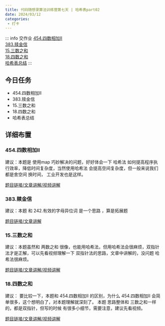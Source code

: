 ```yaml
---
title: 代码随想录算法训练营第七天 | 哈希表part02
date: 2024/03/12
categories:
 - 打卡
---
```

::: info 交作业
[454.四数相加II](/blogs/algorithm/leetcode454.md)<br/>
[383.赎金信](/blogs/algorithm/leetcode383.md)<br/>
[15.三数之和](/blogs/algorithm/leetcode15.md)<br/>
[18.四数之和](/blogs/algorithm/leetcode18.md)<br/>
[哈希表总结](/blogs/algorithm/3_hash.md)
:::

## 今日任务 
- 454.四数相加II
- 383.赎金信
- 15.三数之和
- 18.四数之和
- 哈希表总结 

## 详细布置
### 454.四数相加II 
建议：本题是 使用map 巧妙解决的问题，好好体会一下 哈希法 如何提高程序执行效率，降低时间复杂度，当然使用哈希法 会提高空间复杂度，但一般来说我们都是舍空间 换时间， 工业开发也是这样。

[题目链接/文章讲解/视频讲解](https://programmercarl.com/0454.%E5%9B%9B%E6%95%B0%E7%9B%B8%E5%8A%A0II.html)

### 383.赎金信  
建议：本题 和 242.有效的字母异位词 是一个思路 ，算是拓展题 

[题目链接/文章讲解](https://programmercarl.com/0383.%E8%B5%8E%E9%87%91%E4%BF%A1.html)

### 15.三数之和
建议：本题虽然和 两数之和 很像，也能用哈希法，但用哈希法会很麻烦，双指针法才是正解，可以先看视频理解一下 双指针法的思路，文章中讲解的，没问题 哈希法很麻烦。 

[题目链接/文章讲解/视频讲解](https://programmercarl.com/0015.%E4%B8%89%E6%95%B0%E4%B9%8B%E5%92%8C.html)

### 18.四数之和
建议： 要比较一下，本题和 454.四数相加II 的区别，为什么 454.四数相加II 会简单很多，这个想明白了，对本题理解就深刻了。 本题 思路整体和 三数之和一样的，都是双指针，但写的时候 有很多小细节，需要注意，建议先看视频。 

[题目链接/文章讲解/视频讲解](https://programmercarl.com/0018.%E5%9B%9B%E6%95%B0%E4%B9%8B%E5%92%8C.html)
